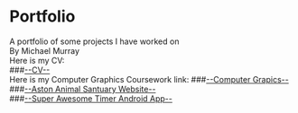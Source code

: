 # Portfolio
A portfolio of some projects I have worked on</br>
By Michael Murray</br>
Here is my CV:</br>
###[--CV--](media/Michael.Murray.CV.R.pdf)</br>
Here is my Computer Graphics Coursework link:
###[--Computer Grapics--]()</br>
###[--Aston Animal Santuary Website--]()</br>
###[--Super Awesome Timer Android App--]()</br>
